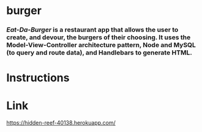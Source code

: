 # burger
### *Eat-Da-Burger* is a restaurant app that allows the user to create, and devour, the burgers of their choosing. It uses the Model-View-Controller architecture pattern, Node and MySQL (to query and route data), and Handlebars to generate HTML.

# Instructions


# Link
https://hidden-reef-40138.herokuapp.com/




